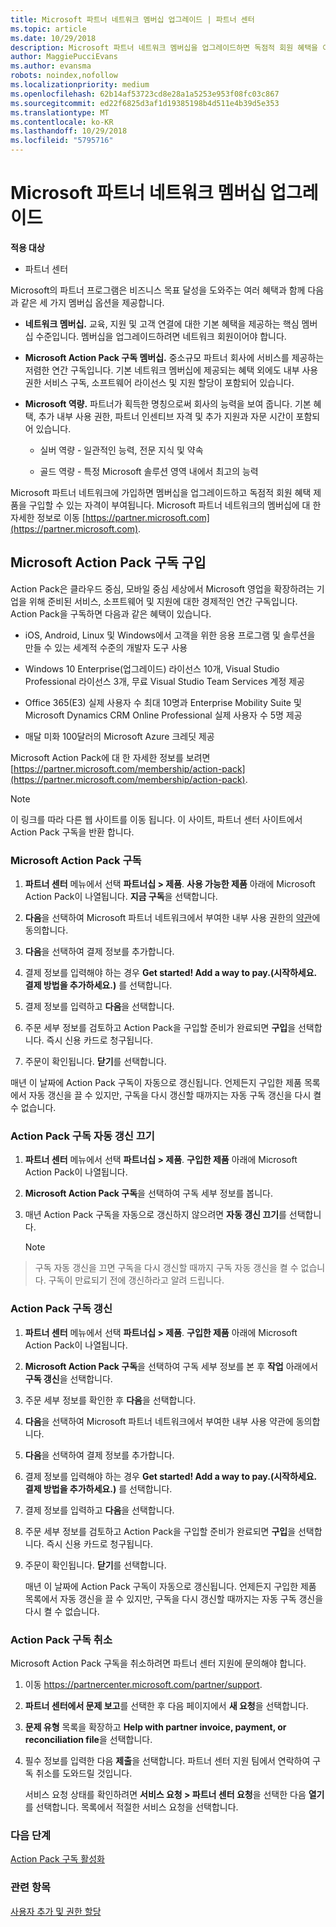 ```yaml
---
title: Microsoft 파트너 네트워크 멤버십 업그레이드 | 파트너 센터
ms.topic: article
ms.date: 10/29/2018
description: Microsoft 파트너 네트워크 멤버십을 업그레이드하면 독점적 회원 혜택을 이용할 수 있는 자격이 부여됩니다. 제공되는 제품을 찾아서 구입하는 방법을 알아보세요.
author: MaggiePucciEvans
ms.author: evansma
robots: noindex,nofollow
ms.localizationpriority: medium
ms.openlocfilehash: 62b14af53723cd8e28a1a5253e953f08fc03c867
ms.sourcegitcommit: ed22f6825d3af1d19385198b4d511e4b39d5e353
ms.translationtype: MT
ms.contentlocale: ko-KR
ms.lasthandoff: 10/29/2018
ms.locfileid: "5795716"
---
```

# <a name="upgrade-your-microsoft-partner-network-membership"></a>Microsoft 파트너 네트워크 멤버십 업그레이드

**적용 대상**

-  파트너 센터

Microsoft의 파트너 프로그램은 비즈니스 목표 달성을 도와주는 여러 혜택과 함께 다음과 같은 세 가지 멤버십 옵션을 제공합니다.

- **네트워크 멤버십.** 교육, 지원 및 고객 연결에 대한 기본 혜택을 제공하는 핵심 멤버십 수준입니다. 멤버십을 업그레이드하려면 네트워크 회원이어야 합니다.

- **Microsoft Action Pack 구독 멤버십.** 중소규모 파트너 회사에 서비스를 제공하는 저렴한 연간 구독입니다. 기본 네트워크 멤버십에 제공되는 혜택 외에도 내부 사용 권한 서비스 구독, 소프트웨어 라이선스 및 지원 할당이 포함되어 있습니다.

- **Microsoft 역량.** 파트너가 획득한 명칭으로써 회사의 능력을 보여 줍니다. 기본 혜택, 추가 내부 사용 권한, 파트너 인센티브 자격 및 추가 지원과 자문 시간이 포함되어 있습니다.

  - 실버 역량 - 일관적인 능력, 전문 지식 및 약속

  - 골드 역량 - 특정 Microsoft 솔루션 영역 내에서 최고의 능력

Microsoft 파트너 네트워크에 가입하면 멤버십을 업그레이드하고 독점적 회원 혜택 제품을 구입할 수 있는 자격이 부여됩니다. Microsoft 파트너 네트워크의 멤버십에 대 한 자세한 정보로 이동 [https://partner.microsoft.com](https://partner.microsoft.com).


## <a name="purchase-a-microsoft-action-pack-subscription"></a>Microsoft Action Pack 구독 구입

Action Pack은 클라우드 중심, 모바일 중심 세상에서 Microsoft 영업을 확장하려는 기업을 위해 준비된 서비스, 소프트웨어 및 지원에 대한 경제적인 연간 구독입니다. Action Pack을 구독하면 다음과 같은 혜택이 있습니다.

- iOS, Android, Linux 및 Windows에서 고객을 위한 응용 프로그램 및 솔루션을 만들 수 있는 세계적 수준의 개발자 도구 사용 

- Windows 10 Enterprise(업그레이드) 라이선스 10개, Visual Studio Professional 라이선스 3개, 무료 Visual Studio Team Services 계정 제공 

- Office 365(E3) 실제 사용자 수 최대 10명과 Enterprise Mobility Suite 및 Microsoft Dynamics CRM Online Professional 실제 사용자 수 5명 제공

- 매달 미화 100달러의 Microsoft Azure 크레딧 제공

Microsoft Action Pack에 대 한 자세한 정보를 보려면 [https://partner.microsoft.com/membership/action-pack](https://partner.microsoft.com/membership/action-pack). 

> [!NOTE]  
> 이 링크를 따라 다른 웹 사이트를 이동 됩니다. 이 사이트, 파트너 센터 사이트에서 Action Pack 구독을 반환 합니다.


### <a name="subscribe-to-microsoft-action-pack"></a>Microsoft Action Pack 구독

1. **파트너 센터** 메뉴에서 선택 **파트너십 > 제품**. **사용 가능한 제품** 아래에 Microsoft Action Pack이 나열됩니다. **지금 구독**을 선택합니다. 

2. **다음**을 선택하여 Microsoft 파트너 네트워크에서 부여한 내부 사용 권한의 [약관](https://go.microsoft.com/fwlink/?linkid=842232)에 동의합니다.  

3. **다음**을 선택하여 결제 정보를 추가합니다. 

4. 결제 정보를 입력해야 하는 경우 **Get started! Add a way to pay.(시작하세요. 결제 방법을 추가하세요.)** 를 선택합니다. 

5. 결제 정보를 입력하고 **다음**을 선택합니다.

6. 주문 세부 정보를 검토하고 Action Pack을 구입할 준비가 완료되면 **구입**을 선택합니다. 즉시 신용 카드로 청구됩니다.

7. 주문이 확인됩니다. **닫기**를 선택합니다.

매년 이 날짜에 Action Pack 구독이 자동으로 갱신됩니다. 언제든지 구입한 제품 목록에서 자동 갱신을 끌 수 있지만, 구독을 다시 갱신할 때까지는 자동 구독 갱신을 다시 켤 수 없습니다. 

### <a name="turn-off-automatic-action-pack-subscription-renewal"></a>Action Pack 구독 자동 갱신 끄기

1. **파트너 센터** 메뉴에서 선택 **파트너십 > 제품**. **구입한 제품** 아래에 Microsoft Action Pack이 나열됩니다.

2. **Microsoft Action Pack 구독**을 선택하여 구독 세부 정보를 봅니다. 

3. 매년 Action Pack 구독을 자동으로 갱신하지 않으려면 **자동 갱신 끄기**를 선택합니다. 

   > [!NOTE]  
> 구독 자동 갱신을 끄면 구독을 다시 갱신할 때까지 구독 자동 갱신을 켤 수 없습니다. 구독이 만료되기 전에 갱신하라고 알려 드립니다.


### <a name="renew-your-action-pack-subscription"></a>Action Pack 구독 갱신

1. **파트너 센터** 메뉴에서 선택 **파트너십 > 제품**. **구입한 제품** 아래에 Microsoft Action Pack이 나열됩니다.

2. **Microsoft Action Pack 구독**을 선택하여 구독 세부 정보를 본 후 **작업** 아래에서 **구독 갱신**을 선택합니다.  

3. 주문 세부 정보를 확인한 후 **다음**을 선택합니다.

4. **다음**을 선택하여 Microsoft 파트너 네트워크에서 부여한 내부 사용 약관에 동의합니다.  

5. **다음**을 선택하여 결제 정보를 추가합니다. 

6. 결제 정보를 입력해야 하는 경우 **Get started! Add a way to pay.(시작하세요. 결제 방법을 추가하세요.)** 를 선택합니다. 

7. 결제 정보를 입력하고 **다음**을 선택합니다.

8. 주문 세부 정보를 검토하고 Action Pack을 구입할 준비가 완료되면 **구입**을 선택합니다. 즉시 신용 카드로 청구됩니다.

9. 주문이 확인됩니다. **닫기**를 선택합니다.

    매년 이 날짜에 Action Pack 구독이 자동으로 갱신됩니다. 언제든지 구입한 제품 목록에서 자동 갱신을 끌 수 있지만, 구독을 다시 갱신할 때까지는 자동 구독 갱신을 다시 켤 수 없습니다. 


### <a name="cancel-your-action-pack-subscription"></a>Action Pack 구독 취소

Microsoft Action Pack 구독을 취소하려면 파트너 센터 지원에 문의해야 합니다.

1. 이동 https://partnercenter.microsoft.com/partner/support.

2. **파트너 센터에서 문제 보고**를 선택한 후 다음 페이지에서 **새 요청**을 선택합니다.

3. **문제 유형** 목록을 확장하고 **Help with partner invoice, payment, or reconciliation file**을 선택합니다. 

4. 필수 정보를 입력한 다음 **제출**을 선택합니다. 파트너 센터 지원 팀에서 연락하여 구독 취소를 도와드릴 것입니다.

    서비스 요청 상태를 확인하려면 **서비스 요청 > 파트너 센터 요청**을 선택한 다음 **열기**를 선택합니다. 목록에서 적절한 서비스 요청을 선택합니다.  

 
### <a name="next-steps"></a>다음 단계

[Action Pack 구독 활성화](manage-your-partner-network-benefits.md)


### <a name="related-topics"></a>관련 항목

[사용자 추가 및 권한 할당](create-user-accounts-and-set-permissions.md)





